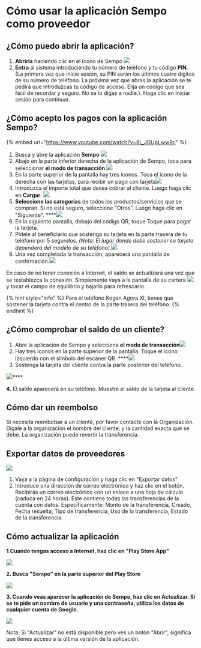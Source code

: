 # Cómo usar la aplicación Sempo como proveedor

## ¿Cómo puedo abrir la aplicación? 

1. **Abrirla** haciendo clic en el icono de Sempo ![](../../.gitbook/assets/screen-shot-2020-09-10-at-4.37.24-pm.png) 
2. **Entra** al sistema introduciendo tu número de teléfono y tu código **PIN**. \(La primera vez que inicie sesión, su PIN serán los últimos cuatro dígitos de su número de teléfono. La próxima vez que abras la aplicación se te pedirá que introduzcas tu código de acceso. Elija un código que sea fácil de recordar y seguro. No se lo digas a nadie.\). Haga clic en Iniciar sesión para continuar.

## ¿Cómo acepto los pagos con la aplicación Sempo?

{% embed url="https://www.youtube.com/watch?v=8\_JGUpLww9c" %}

1. Busca y abre la aplicación **Sempo** ![](../../.gitbook/assets/screen-shot-2020-09-10-at-4.37.24-pm.png) 
2. Abajo en la parte inferior derecha de la aplicación de Sempo, toca para seleccionar **el modo de transacción** ![](../../.gitbook/assets/1awqxppuohxec1qye0-c16alhcxvsdepdrnekeugjgq.png) 
3. En la parte superior de la pantalla hay tres iconos. Toca el icono de la derecha con las tarjetas, para recibir un pago con tarjeta![](../../.gitbook/assets/screen-shot-2020-09-10-at-4.37.16-pm.png) 
4. Introduzca el importe total que desea cobrar al cliente. Luego haga clic en **Cargar**.  ![](../../.gitbook/assets/charge.png) 
5. **Seleccione las categorías** de todos los productos/servicios que se compran. Si no está seguro, seleccione "Otros". Luego haga clic en "Siguiente".  ****![](../../.gitbook/assets/categories.png) 
6. En la siguiente pantalla, debajo del código QR, toque Toque para pagar la tarjeta. 
7. Pídele al beneficiario que sostenga su tarjeta en la parte trasera de tu teléfono por 5 segundos. _\(Nota: El lugar donde debe sostener su tarjeta dependerá del modelo de su teléfono\)._![](../../.gitbook/assets/tap-card.png)  
8. Una vez completada la transacción, aparecerá una pantalla de confirmación.![](../../.gitbook/assets/confirmation.png) 

En caso de no tener conexión a Internet, el saldo se actualizará una vez que se restablezca la conexión. Simplemente vaya a la pantalla de su cartera ![](../../.gitbook/assets/wallet.png) y tocar el campo de equilibrio y bajarlo para refrescarlo.

{% hint style="info" %}
Para el teléfono Kogan Agora XI, tienes que sostener la tarjeta contra el centro de la parte trasera del teléfono.
{% endhint %}

## ¿Cómo comprobar el saldo de un cliente?

1. Abre la aplicación de Sempo y selecciona **el modo de transacción**![](../../.gitbook/assets/1awqxppuohxec1qye0-c16alhcxvsdepdrnekeugjgq.png) 
2.  Hay tres iconos en la parte superior de la pantalla. Toque el icono izquierdo con el símbolo del escáner QR.   ****![](../../.gitbook/assets/1b97ab-dobk8d9zysir3hztnqzgtbkw8zjowfe1o6qw%20%281%29.png) 
3. Sostenga la tarjeta del cliente contra la parte posterior del teléfono.

![](https://lh6.googleusercontent.com/huv73XxMoUKE39Qlc0fXgoa62i2mNChEkZgSLNtkCunCnT0YmaTAbNkqcfmBUbgYpYoenDQhqLOXj4uBIZ4IUcPfBJz05o8g33PTrVg72nPOqH6WL-o-UupI65VcMOi8b1-iw0Yf)\*\*\*\*

**4.** El saldo aparecerá en su teléfono. Muestre el saldo de la tarjeta al cliente.

## Cómo dar un reembolso

 Si necesita reembolsar a un cliente, por favor contacte con la Organización. Dígale a la organización el nombre del cliente, y la cantidad exacta que se debe. La organización puede revertir la transferencia.

## Exportar datos de proveedores 

![](../../.gitbook/assets/export.png)

1. Vaya a la página de configuración y haga clic en "Exportar datos" 
2. Introduce una dirección de correo electrónico y haz clic en el botón. Recibirás un correo electrónico con un enlace a una hoja de cálculo \(caduca en 24 horas\). Este contiene todas las transferencias de la cuenta con datos. Específicamente: Monto de la transferencia, Creado, Fecha resuelta, Tipo de transferencia, Uso de la transferencia, Estado de la transferencia.

## Cómo actualizar la aplicación

**1.Cuando tengas acceso a Internet, haz clic en "Play Store App"**

![](../../.gitbook/assets/image%20%2827%29.png)

**2. Busca "Sempo" en la parte superior del Play Store**

![](../../.gitbook/assets/image%20%2829%29.png)

**3. Cuando veas aparecer la aplicación de Sempo, haz clic en Actualizar. Si se te pide un nombre de usuario y una contraseña, utiliza los datos de cualquier cuenta de Google.**



![](../../.gitbook/assets/image%20%2828%29.png)

Nota: Si "Actualizar" no está disponible pero ves un botón "Abrir", significa que tienes acceso a la última versión de la aplicación.


